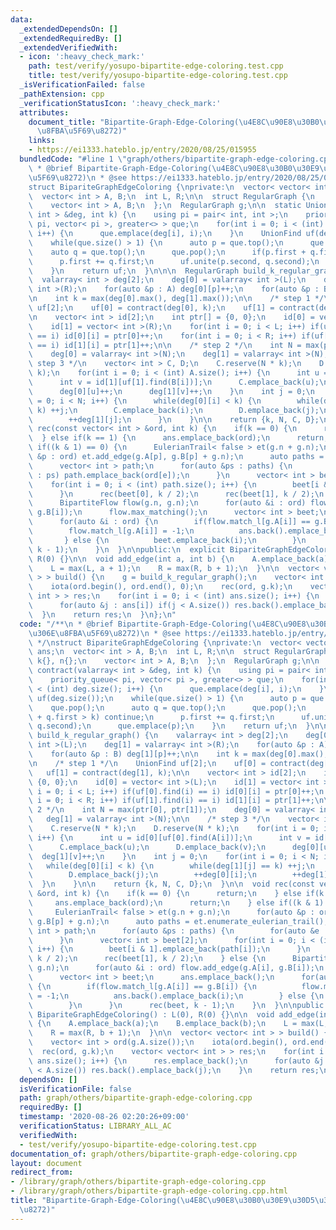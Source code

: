 ```yaml
---
data:
  _extendedDependsOn: []
  _extendedRequiredBy: []
  _extendedVerifiedWith:
  - icon: ':heavy_check_mark:'
    path: test/verify/yosupo-bipartite-edge-coloring.test.cpp
    title: test/verify/yosupo-bipartite-edge-coloring.test.cpp
  _isVerificationFailed: false
  _pathExtension: cpp
  _verificationStatusIcon: ':heavy_check_mark:'
  attributes:
    document_title: "Bipartite-Graph-Edge-Coloring(\u4E8C\u90E8\u30B0\u30E9\u30D5\u306E\
      \u8FBA\u5F69\u8272)"
    links:
    - https://ei1333.hateblo.jp/entry/2020/08/25/015955
  bundledCode: "#line 1 \"graph/others/bipartite-graph-edge-coloring.cpp\"\n/**\n\
    \ * @brief Bipartite-Graph-Edge-Coloring(\u4E8C\u90E8\u30B0\u30E9\u30D5\u306E\u8FBA\
    \u5F69\u8272)\n * @see https://ei1333.hateblo.jp/entry/2020/08/25/015955\n */\n\
    struct BipariteGraphEdgeColoring {\nprivate:\n  vector< vector< int > > ans;\n\
    \  vector< int > A, B;\n  int L, R;\n\n  struct RegularGraph {\n    int k{}, n{};\n\
    \    vector< int > A, B;\n  };\n  RegularGraph g;\n\n  static UnionFind contract(valarray<\
    \ int > &deg, int k) {\n    using pi = pair< int, int >;\n    priority_queue<\
    \ pi, vector< pi >, greater<> > que;\n    for(int i = 0; i < (int) deg.size();\
    \ i++) {\n      que.emplace(deg[i], i);\n    }\n    UnionFind uf(deg.size());\n\
    \    while(que.size() > 1) {\n      auto p = que.top();\n      que.pop();\n  \
    \    auto q = que.top();\n      que.pop();\n      if(p.first + q.first > k) continue;\n\
    \      p.first += q.first;\n      uf.unite(p.second, q.second);\n      que.emplace(p);\n\
    \    }\n    return uf;\n  }\n\n\n  RegularGraph build_k_regular_graph() {\n  \
    \  valarray< int > deg[2];\n    deg[0] = valarray< int >(L);\n    deg[1] = valarray<\
    \ int >(R);\n    for(auto &p : A) deg[0][p]++;\n    for(auto &p : B) deg[1][p]++;\n\
    \n    int k = max(deg[0].max(), deg[1].max());\n\n    /* step 1 */\n    UnionFind\
    \ uf[2];\n    uf[0] = contract(deg[0], k);\n    uf[1] = contract(deg[1], k);\n\
    \n    vector< int > id[2];\n    int ptr[] = {0, 0};\n    id[0] = vector< int >(L);\n\
    \    id[1] = vector< int >(R);\n    for(int i = 0; i < L; i++) if(uf[0].find(i)\
    \ == i) id[0][i] = ptr[0]++;\n    for(int i = 0; i < R; i++) if(uf[1].find(i)\
    \ == i) id[1][i] = ptr[1]++;\n\n    /* step 2 */\n    int N = max(ptr[0], ptr[1]);\n\
    \    deg[0] = valarray< int >(N);\n    deg[1] = valarray< int >(N);\n\n    /*\
    \ step 3 */\n    vector< int > C, D;\n    C.reserve(N * k);\n    D.reserve(N *\
    \ k);\n    for(int i = 0; i < (int) A.size(); i++) {\n      int u = id[0][uf[0].find(A[i])];\n\
    \      int v = id[1][uf[1].find(B[i])];\n      C.emplace_back(u);\n      D.emplace_back(v);\n\
    \      deg[0][u]++;\n      deg[1][v]++;\n    }\n    int j = 0;\n    for(int i\
    \ = 0; i < N; i++) {\n      while(deg[0][i] < k) {\n        while(deg[1][j] ==\
    \ k) ++j;\n        C.emplace_back(i);\n        D.emplace_back(j);\n        ++deg[0][i];\n\
    \        ++deg[1][j];\n      }\n    }\n\n    return {k, N, C, D};\n  }\n\n  void\
    \ rec(const vector< int > &ord, int k) {\n    if(k == 0) {\n      return;\n  \
    \  } else if(k == 1) {\n      ans.emplace_back(ord);\n      return;\n    } else\
    \ if((k & 1) == 0) {\n      EulerianTrail< false > et(g.n + g.n);\n      for(auto\
    \ &p : ord) et.add_edge(g.A[p], g.B[p] + g.n);\n      auto paths = et.enumerate_eulerian_trail();\n\
    \      vector< int > path;\n      for(auto &ps : paths) {\n        for(auto &e\
    \ : ps) path.emplace_back(ord[e]);\n      }\n      vector< int > beet[2];\n  \
    \    for(int i = 0; i < (int) path.size(); i++) {\n        beet[i & 1].emplace_back(path[i]);\n\
    \      }\n      rec(beet[0], k / 2);\n      rec(beet[1], k / 2);\n    } else {\n\
    \      BipartiteFlow flow(g.n, g.n);\n      for(auto &i : ord) flow.add_edge(g.A[i],\
    \ g.B[i]);\n      flow.max_matching();\n      vector< int > beet;\n      ans.emplace_back();\n\
    \      for(auto &i : ord) {\n        if(flow.match_l[g.A[i]] == g.B[i]) {\n  \
    \        flow.match_l[g.A[i]] = -1;\n          ans.back().emplace_back(i);\n \
    \       } else {\n          beet.emplace_back(i);\n        }\n      }\n      rec(beet,\
    \ k - 1);\n    }\n  }\n\npublic:\n  explicit BipariteGraphEdgeColoring() : L(0),\
    \ R(0) {}\n\n  void add_edge(int a, int b) {\n    A.emplace_back(a);\n    B.emplace_back(b);\n\
    \    L = max(L, a + 1);\n    R = max(R, b + 1);\n  }\n\n  vector< vector< int\
    \ > > build() {\n    g = build_k_regular_graph();\n    vector< int > ord(g.A.size());\n\
    \    iota(ord.begin(), ord.end(), 0);\n    rec(ord, g.k);\n    vector< vector<\
    \ int > > res;\n    for(int i = 0; i < (int) ans.size(); i++) {\n      res.emplace_back();\n\
    \      for(auto &j : ans[i]) if(j < A.size()) res.back().emplace_back(j);\n  \
    \  }\n    return res;\n  }\n};\n"
  code: "/**\n * @brief Bipartite-Graph-Edge-Coloring(\u4E8C\u90E8\u30B0\u30E9\u30D5\
    \u306E\u8FBA\u5F69\u8272)\n * @see https://ei1333.hateblo.jp/entry/2020/08/25/015955\n\
    \ */\nstruct BipariteGraphEdgeColoring {\nprivate:\n  vector< vector< int > >\
    \ ans;\n  vector< int > A, B;\n  int L, R;\n\n  struct RegularGraph {\n    int\
    \ k{}, n{};\n    vector< int > A, B;\n  };\n  RegularGraph g;\n\n  static UnionFind\
    \ contract(valarray< int > &deg, int k) {\n    using pi = pair< int, int >;\n\
    \    priority_queue< pi, vector< pi >, greater<> > que;\n    for(int i = 0; i\
    \ < (int) deg.size(); i++) {\n      que.emplace(deg[i], i);\n    }\n    UnionFind\
    \ uf(deg.size());\n    while(que.size() > 1) {\n      auto p = que.top();\n  \
    \    que.pop();\n      auto q = que.top();\n      que.pop();\n      if(p.first\
    \ + q.first > k) continue;\n      p.first += q.first;\n      uf.unite(p.second,\
    \ q.second);\n      que.emplace(p);\n    }\n    return uf;\n  }\n\n\n  RegularGraph\
    \ build_k_regular_graph() {\n    valarray< int > deg[2];\n    deg[0] = valarray<\
    \ int >(L);\n    deg[1] = valarray< int >(R);\n    for(auto &p : A) deg[0][p]++;\n\
    \    for(auto &p : B) deg[1][p]++;\n\n    int k = max(deg[0].max(), deg[1].max());\n\
    \n    /* step 1 */\n    UnionFind uf[2];\n    uf[0] = contract(deg[0], k);\n \
    \   uf[1] = contract(deg[1], k);\n\n    vector< int > id[2];\n    int ptr[] =\
    \ {0, 0};\n    id[0] = vector< int >(L);\n    id[1] = vector< int >(R);\n    for(int\
    \ i = 0; i < L; i++) if(uf[0].find(i) == i) id[0][i] = ptr[0]++;\n    for(int\
    \ i = 0; i < R; i++) if(uf[1].find(i) == i) id[1][i] = ptr[1]++;\n\n    /* step\
    \ 2 */\n    int N = max(ptr[0], ptr[1]);\n    deg[0] = valarray< int >(N);\n \
    \   deg[1] = valarray< int >(N);\n\n    /* step 3 */\n    vector< int > C, D;\n\
    \    C.reserve(N * k);\n    D.reserve(N * k);\n    for(int i = 0; i < (int) A.size();\
    \ i++) {\n      int u = id[0][uf[0].find(A[i])];\n      int v = id[1][uf[1].find(B[i])];\n\
    \      C.emplace_back(u);\n      D.emplace_back(v);\n      deg[0][u]++;\n    \
    \  deg[1][v]++;\n    }\n    int j = 0;\n    for(int i = 0; i < N; i++) {\n   \
    \   while(deg[0][i] < k) {\n        while(deg[1][j] == k) ++j;\n        C.emplace_back(i);\n\
    \        D.emplace_back(j);\n        ++deg[0][i];\n        ++deg[1][j];\n    \
    \  }\n    }\n\n    return {k, N, C, D};\n  }\n\n  void rec(const vector< int >\
    \ &ord, int k) {\n    if(k == 0) {\n      return;\n    } else if(k == 1) {\n \
    \     ans.emplace_back(ord);\n      return;\n    } else if((k & 1) == 0) {\n \
    \     EulerianTrail< false > et(g.n + g.n);\n      for(auto &p : ord) et.add_edge(g.A[p],\
    \ g.B[p] + g.n);\n      auto paths = et.enumerate_eulerian_trail();\n      vector<\
    \ int > path;\n      for(auto &ps : paths) {\n        for(auto &e : ps) path.emplace_back(ord[e]);\n\
    \      }\n      vector< int > beet[2];\n      for(int i = 0; i < (int) path.size();\
    \ i++) {\n        beet[i & 1].emplace_back(path[i]);\n      }\n      rec(beet[0],\
    \ k / 2);\n      rec(beet[1], k / 2);\n    } else {\n      BipartiteFlow flow(g.n,\
    \ g.n);\n      for(auto &i : ord) flow.add_edge(g.A[i], g.B[i]);\n      flow.max_matching();\n\
    \      vector< int > beet;\n      ans.emplace_back();\n      for(auto &i : ord)\
    \ {\n        if(flow.match_l[g.A[i]] == g.B[i]) {\n          flow.match_l[g.A[i]]\
    \ = -1;\n          ans.back().emplace_back(i);\n        } else {\n          beet.emplace_back(i);\n\
    \        }\n      }\n      rec(beet, k - 1);\n    }\n  }\n\npublic:\n  explicit\
    \ BipariteGraphEdgeColoring() : L(0), R(0) {}\n\n  void add_edge(int a, int b)\
    \ {\n    A.emplace_back(a);\n    B.emplace_back(b);\n    L = max(L, a + 1);\n\
    \    R = max(R, b + 1);\n  }\n\n  vector< vector< int > > build() {\n    g = build_k_regular_graph();\n\
    \    vector< int > ord(g.A.size());\n    iota(ord.begin(), ord.end(), 0);\n  \
    \  rec(ord, g.k);\n    vector< vector< int > > res;\n    for(int i = 0; i < (int)\
    \ ans.size(); i++) {\n      res.emplace_back();\n      for(auto &j : ans[i]) if(j\
    \ < A.size()) res.back().emplace_back(j);\n    }\n    return res;\n  }\n};\n"
  dependsOn: []
  isVerificationFile: false
  path: graph/others/bipartite-graph-edge-coloring.cpp
  requiredBy: []
  timestamp: '2020-08-26 02:20:26+09:00'
  verificationStatus: LIBRARY_ALL_AC
  verifiedWith:
  - test/verify/yosupo-bipartite-edge-coloring.test.cpp
documentation_of: graph/others/bipartite-graph-edge-coloring.cpp
layout: document
redirect_from:
- /library/graph/others/bipartite-graph-edge-coloring.cpp
- /library/graph/others/bipartite-graph-edge-coloring.cpp.html
title: "Bipartite-Graph-Edge-Coloring(\u4E8C\u90E8\u30B0\u30E9\u30D5\u306E\u8FBA\u5F69\
  \u8272)"
---
```

